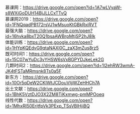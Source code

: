 慕课网：https://drive.google.com/open?id=1A7wLVyaW-s8WXiGoDUH14BjJLLCxTTvQ   
慕课网2019：https://drive.google.com/open?id=1FNQqadPB172rsVJ1wMsuoKtGBkRxiRVT  
最强大脑：https://drive.google.com/open?id=16hvka8bxT20Q1bsaAWBrpMtjSP2hJ8Ik  
体能训练：https://drive.google.com/open?id=1HYpKQEdvG9qtaNAXl0C_zaX3mZus8rz5  
既可时间1：https://drive.google.com/open?id=15C07wYuDc3vYHSW6sVxBGPYDJkeLek2G  
几颗时间2：https://drive.google.com/open?id=1l2ehRW3wmA-JK4tFSTaMRmsnk8Ts0a5F  
新东方：https://drive.google.com/open?id=10Or5qDeW2CKIWtJCDouVIjjWZeHHCh7A  
出土文献：https://drive.google.com/open?id=1BhK5VztDJO3X2ZM8TiKxmwg-pmMPOoeq  
线性代数：https://drive.google.com/open?id=1MhxRI50ErjtfpVk3PExp_TSsVBlHjiBQ  
